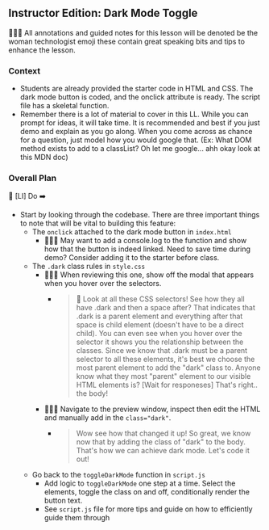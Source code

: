 ## Instructor Edition: Dark Mode Toggle

👩🏻‍💻 All annotations and guided notes for this lesson will be denoted be the woman technologist emoji these contain great speaking bits and tips to enhance the lesson.

### Context

- Students are already provided the starter code in HTML and CSS. The dark mode button is coded, and the onclick attribute is ready. The script file has a skeletal function.
- Remember there is a lot of material to cover in this LL. While you can prompt for ideas, it will take time. It is recommended and best if you just demo and explain as you go along. When you come across as chance for a question, just model how you would google that. (Ex: What DOM method exists to add to a classList? Oh let me google... ahh okay look at this MDN doc)

### Overall Plan

💬 [LI] Do ➡️

- Start by looking through the codebase. There are three important things to note that will be vital to building this feature:
  - The `onclick` attached to the dark mode button in `index.html`
    - 👩🏻‍💻 May want to add a console.log to the function and show how that the button is indeed linked. Need to save time during demo? Consider adding it to the starter before class.
  - The `.dark` class rules in `style.css`
    - 👩🏻‍💻 When reviewing this one, show off the modal that appears when you hover over the selectors.
      - > 💬 Look at all these CSS selectors! See how they all have .dark and then a space after? That indicates that .dark is a parent element and everything after that space is child element (doesn't have to be a direct child). You can even see when you hover over the selector it shows you the relationship between the classes. Since we know that .dark must be a parent selector to all these elements, it's best we choose the most parent element to add the "dark" class to. Anyone know what they most "parent" element to our visible HTML elements is? [Wait for responeses] That's right.. the body!
    - 👩🏻‍💻 Navigate to the preview window, inspect then edit the HTML and manually add in the `class="dark"`.
      - > Wow see how that changed it up! So great, we know now that by adding the class of "dark" to the body. That's how we can achieve dark mode. Let's code it out!
  - Go back to the `toggleDarkMode` function in `script.js`
    - Add logic to `toggleDarkMode` one step at a time. Select the elements, toggle the class on and off, conditionally render the button text.
    - See `script.js` file for more tips and guide on how to efficiently guide them through

